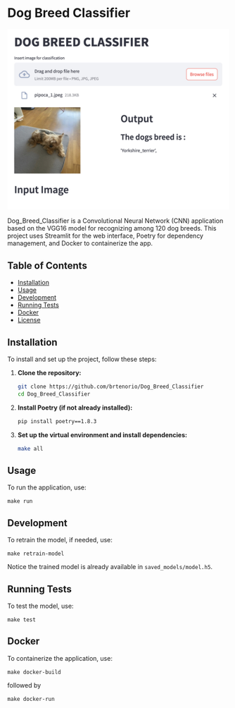 # Dog Breed Classifier

![](classifier.jpg)

Dog_Breed_Classifier is a Convolutional Neural Network (CNN) application based on the VGG16 model for recognizing among 120 dog breeds. This project uses Streamlit for the web interface, Poetry for dependency management, and Docker to containerize the app.

## Table of Contents

- [Installation](#installation)
- [Usage](#usage)
- [Development](#development)
- [Running Tests](#running-tests)
- [Docker](#docker)
- [License](#license)

## Installation

To install and set up the project, follow these steps:

1. **Clone the repository:**
    ```sh
    git clone https://github.com/brtenorio/Dog_Breed_Classifier
    cd Dog_Breed_Classifier
    ```

2. **Install Poetry (if not already installed):**
    ```sh
    pip install poetry==1.8.3 
    ```

3. **Set up the virtual environment and install dependencies:**
    ```sh
    make all
    ```

## Usage

To run the application, use:

    make run

## Development

To retrain the model, if needed, use:

    make retrain-model

Notice the trained model is already available in `saved_models/model.h5`. 

## Running Tests

To test the model, use:

    make test

## Docker

To containerize the application, use:

    make docker-build

followed by
    
    make docker-run


